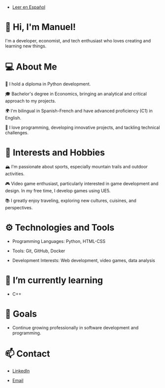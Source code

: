 - [Leer en Español](README_ESP.md)

# 👋 Hi, I'm Manuel!

I'm a developer, economist, and tech enthusiast who loves creating and learning new things.

# 💻 About Me

🐍 I hold a diploma in Python development.

🎓 Bachelor's degree in Economics, bringing an analytical and critical approach to my projects.

🌍 I'm bilingual in Spanish-French and have advanced proficiency (C1) in English.

🚀 I love programming, developing innovative projects, and tackling technical challenges.

# 🌲 Interests and Hobbies

🏔️ I'm passionate about sports, especially mountain trails and outdoor activities.

🎮 Video game enthusiast, particularly interested in game development and design. In my free time, I develop games using UE5.

📚 I greatly enjoy traveling, exploring new cultures, cuisines, and perspectives.

# ⚙️ Technologies and Tools

- Programming Languages: Python, HTML-CSS

- Tools: Git, GitHub, Docker

- Development Interests: Web development, video games, data analysis

# 🌱 I’m currently learning

- C++

# 🎯 Goals

- Continue growing professionally in software development and programming.

# 📫 Contact

- [LinkedIn](https://www.linkedin.com/in/manuel-davila-2933352b2)

- [Email](mailto:manueldavilafor@gmail.com)



